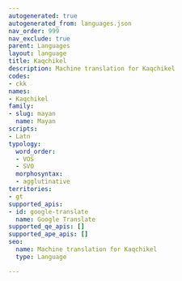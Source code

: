 ```yaml
---
autogenerated: true
autogenerated_from: languages.json
nav_order: 999
nav_exclude: true
parent: Languages
layout: language
title: Kaqchikel
description: Machine translation for Kaqchikel
codes:
- ckk
names:
- Kaqchikel
family:
- slug: mayan
  name: Mayan
scripts:
- Latn
typology:
  word_order:
  - VOS
  - SVO
  morphosyntax:
  - agglutinative
territories:
- gt
supported_apis:
- id: google-translate
  name: Google Translate
supported_qe_apis: []
supported_ape_apis: []
seo:
  name: Machine translation for Kaqchikel
  type: Language

---
```


